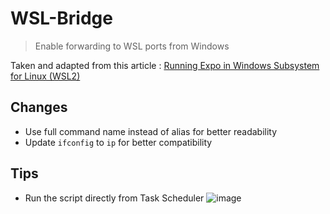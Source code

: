 # WSL-Bridge

> Enable forwarding to WSL ports from Windows

Taken and adapted from this article : [Running Expo in Windows Subsystem for Linux (WSL2)](https://blog.expo.dev/running-expo-in-windows-subsystem-for-linux-wsl2-425f6fd7838e)

## Changes

- Use full command name instead of alias for better readability
- Update `ifconfig` to `ip` for better compatibility

## Tips

- Run the script directly from Task Scheduler
![image](https://github.com/user-attachments/assets/850ff74c-74a9-4cf8-9010-a6fe61ec9651)
